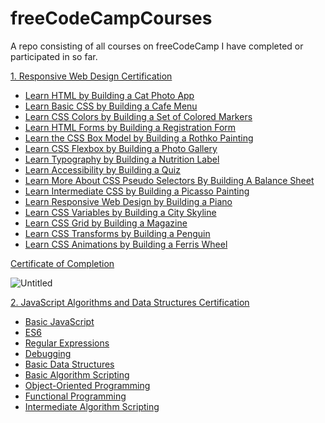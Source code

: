 # freeCodeCampCourses
A repo consisting of all courses on freeCodeCamp I have completed or participated in so far.

<a href="https://www.freecodecamp.org/learn/2022/responsive-web-design/" rel="nofollow">1. Responsive Web Design Certification</a>

- <a href="https://www.freecodecamp.org/learn/2022/responsive-web-design/#learn-html-by-building-a-cat-photo-app" rel="nofollow">Learn HTML by Building a Cat Photo App</a>
- <a href="https://www.freecodecamp.org/learn/2022/responsive-web-design/#learn-basic-css-by-building-a-cafe-menu" rel="nofollow">Learn Basic CSS by Building a Cafe Menu</a>
- <a href="https://www.freecodecamp.org/learn/2022/responsive-web-design/#learn-css-colors-by-building-a-set-of-colored-markers" rel="nofollow">Learn CSS Colors by Building a Set of Colored Markers</a>
- <a href="https://www.freecodecamp.org/learn/2022/responsive-web-design/#learn-html-forms-by-building-a-registration-form" rel="nofollow">Learn HTML Forms by Building a Registration Form</a>
- <a href="https://www.freecodecamp.org/learn/2022/responsive-web-design/#learn-the-css-box-model-by-building-a-rothko-painting" rel="nofollow">Learn the CSS Box Model by Building a Rothko Painting</a>
- <a href="https://www.freecodecamp.org/learn/2022/responsive-web-design/#learn-css-flexbox-by-building-a-photo-gallery" rel="nofollow">Learn CSS Flexbox by Building a Photo Gallery</a>
- <a href="https://www.freecodecamp.org/learn/2022/responsive-web-design/#learn-typography-by-building-a-nutrition-label" rel="nofollow">Learn Typography by Building a Nutrition Label</a>
- <a href="https://www.freecodecamp.org/learn/2022/responsive-web-design/#learn-accessibility-by-building-a-quiz" rel="nofollow">Learn Accessibility by Building a Quiz</a>
- <a href="https://www.freecodecamp.org/learn/2022/responsive-web-design/#learn-more-about-css-pseudo-selectors-by-building-a-balance-sheet" rel="nofollow">Learn More About CSS Pseudo Selectors By Building A Balance Sheet</a>
- <a href="https://www.freecodecamp.org/learn/2022/responsive-web-design/#learn-intermediate-css-by-building-a-picasso-painting" rel="nofollow">Learn Intermediate CSS by Building a Picasso Painting</a>
- <a href="https://www.freecodecamp.org/learn/2022/responsive-web-design/#learn-responsive-web-design-by-building-a-piano" rel="nofollow">Learn Responsive Web Design by Building a Piano</a>
- <a href="https://www.freecodecamp.org/learn/2022/responsive-web-design/#learn-css-variables-by-building-a-city-skyline" rel="nofollow">Learn CSS Variables by Building a City Skyline</a>
- <a href="https://www.freecodecamp.org/learn/2022/responsive-web-design/#learn-css-grid-by-building-a-magazine" rel="nofollow">Learn CSS Grid by Building a Magazine</a>
- <a href="https://www.freecodecamp.org/learn/2022/responsive-web-design/#learn-css-transforms-by-building-a-penguin" rel="nofollow">Learn CSS Transforms by Building a Penguin</a>
- <a href="https://www.freecodecamp.org/learn/2022/responsive-web-design/#learn-css-animation-by-building-a-ferris-wheel" rel="nofollow">Learn CSS Animations by Building a Ferris Wheel</a>

<a href="https://www.freecodecamp.org/certification/Georgi_P_Hristov/responsive-web-design" rel="nofollow">Certificate of Completion</a>

![Untitled](https://user-images.githubusercontent.com/97052397/216709752-056111ec-3f0e-4b9c-bf1e-7e5cd78f2218.png)

<a href="https://www.freecodecamp.org/learn/javascript-algorithms-and-data-structures/" rel="nofollow">2. JavaScript Algorithms and Data Structures Certification</a>

- <a href="https://www.freecodecamp.org/learn/javascript-algorithms-and-data-structures/#basic-javascript" rel="nofollow">Basic JavaScript</a>
- <a href="https://www.freecodecamp.org/learn/javascript-algorithms-and-data-structures/#es6" rel="nofollow">ES6</a>
- <a href="https://www.freecodecamp.org/learn/javascript-algorithms-and-data-structures/#regular-expressions" rel="nofollow">Regular Expressions</a>
- <a href="https://www.freecodecamp.org/learn/javascript-algorithms-and-data-structures/#debugging" rel="nofollow">Debugging</a>
- <a href="https://www.freecodecamp.org/learn/javascript-algorithms-and-data-structures/#basic-data-structures" rel="nofollow">Basic Data Structures</a>
- <a href="https://www.freecodecamp.org/learn/javascript-algorithms-and-data-structures/#basic-algorithm-scripting" rel="nofollow">Basic Algorithm Scripting</a>
- <a href="https://www.freecodecamp.org/learn/javascript-algorithms-and-data-structures/#object-oriented-programming" rel="nofollow">Object-Oriented Programming</a>
- <a href="https://www.freecodecamp.org/learn/javascript-algorithms-and-data-structures/#functional-programming" rel="nofollow">Functional Programming</a>
- <a href="https://www.freecodecamp.org/learn/javascript-algorithms-and-data-structures/#intermediate-algorithm-scripting" rel="nofollow">Intermediate Algorithm Scripting</a>
